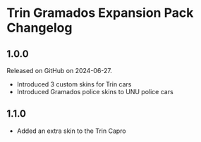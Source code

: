 # Trin Gramados Expansion Pack Changelog

## 1.0.0
Released on GitHub on 2024-06-27.

- Introduced 3 custom skins for Trin cars
- Introduced Gramados police skins to UNU police cars

## 1.1.0

- Added an extra skin to the Trin Capro
